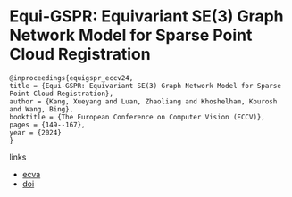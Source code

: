 # Equi-GSPR: Equivariant SE(3) Graph Network Model for Sparse Point Cloud Registration

```
@inproceedings{equigspr_eccv24,
title = {Equi-GSPR: Equivariant SE(3) Graph Network Model for Sparse Point Cloud Registration},
author = {Kang, Xueyang and Luan, Zhaoliang and Khoshelham, Kourosh and Wang, Bing},
booktitle = {The European Conference on Computer Vision (ECCV)},
pages = {149--167},
year = {2024}
}
```

links
- [ecva](https://www.ecva.net/papers/eccv_2024/papers_ECCV/html/521_ECCV_2024_paper.php)
- [doi](https://link.springer.com/chapter/10.1007/978-3-031-73235-5_9)
